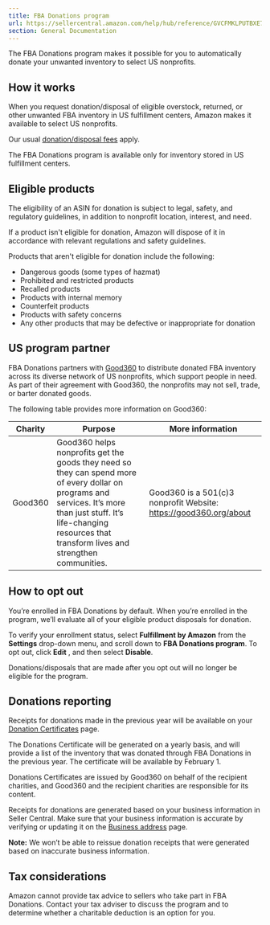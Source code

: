 ```yaml
---
title: FBA Donations program
url: https://sellercentral.amazon.com/help/hub/reference/GVCFMKLPUTBXE7L5
section: General Documentation
---
```


The FBA Donations program makes it possible for you to automatically donate
your unwanted inventory to select US nonprofits.

## How it works

When you request donation/disposal of eligible overstock, returned, or other
unwanted FBA inventory in US fulfillment centers, Amazon makes it available to
select US nonprofits.

Our usual [donation/disposal fees](/gp/help/G5FKTA8LXU4TZPD5) apply.

The FBA Donations program is available only for inventory stored in US
fulfillment centers.

## Eligible products

The eligibility of an ASIN for donation is subject to legal, safety, and
regulatory guidelines, in addition to nonprofit location, interest, and need.

If a product isn't eligible for donation, Amazon will dispose of it in
accordance with relevant regulations and safety guidelines.

Products that aren't eligible for donation include the following:

  * Dangerous goods (some types of hazmat) 
  * Prohibited and restricted products 
  * Recalled products 
  * Products with internal memory 
  * Counterfeit products 
  * Products with safety concerns 
  * Any other products that may be defective or inappropriate for donation

## US program partner

FBA Donations partners with [Good360](https://good360.org) to distribute
donated FBA inventory across its diverse network of US nonprofits, which
support people in need. As part of their agreement with Good360, the
nonprofits may not sell, trade, or barter donated goods.

The following table provides more information on Good360:

Charity | Purpose | More information   
---|---|---  
Good360  | Good360 helps nonprofits get the goods they need so they can spend more of every dollar on programs and services. It’s more than just stuff. It’s life-changing resources that transform lives and strengthen communities. |  Good360 is a 501(c)3 nonprofit Website: <https://good360.org/about>  
  
##  How to opt out

You’re enrolled in FBA Donations by default. When you’re enrolled in the
program, we’ll evaluate all of your eligible product disposals for donation.

To verify your enrollment status, select **Fulfillment by Amazon** from the
**Settings** drop-down menu, and scroll down to **FBA Donations program**. To
opt out, click **Edit** , and then select **Disable**.

Donations/disposals that are made after you opt out will no longer be eligible
for the program.

##  Donations reporting

Receipts for donations made in the previous year will be available on your
[Donation Certificates](/donation/donationCertificates) page.

The Donations Certificate will be generated on a yearly basis, and will
provide a list of the inventory that was donated through FBA Donations in the
previous year. The certificate will be available by February 1.

Donations Certificates are issued by Good360 on behalf of the recipient
charities, and Good360 and the recipient charities are responsible for its
content.

Receipts for donations are generated based on your business information in
Seller Central. Make sure that your business information is accurate by
verifying or updating it on the [Business
address](https://sellercentral.amazon.com/sw/AccountInfo/BusinessAddress/step/BusinessAddress?ref_=macs_aibusadd_cont_acinfohm)
page.

**Note:** We won’t be able to reissue donation receipts that were generated
based on inaccurate business information.

## Tax considerations

Amazon cannot provide tax advice to sellers who take part in FBA Donations.
Contact your tax adviser to discuss the program and to determine whether a
charitable deduction is an option for you.

